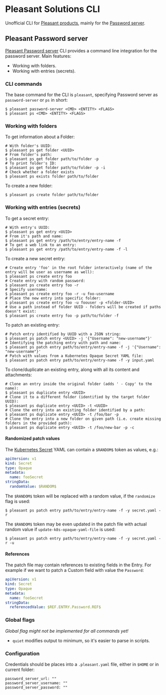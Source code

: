 # Pleasant Solutions CLI

Unofficial CLI for [Pleasant products](https://pleasantsolutions.com/), mainly for the [Password server](https://pleasantsolutions.com/passwordserver).


## Pleasant Password server

[Pleasant Password server](https://pleasantsolutions.com/passwordserver) CLI provides a command line integration for the 
password server. Main features:

- Working with folders.
- Working with entries (secrets).


### CLI commands

The base command for the CLI is `pleasant`, specifying Password server as `password-server` or `ps` in short:

```shell
$ pleasant password-server <CMD> <ENTITY> <FLAGS>
$ pleasant ps <CMD> <ENTITY> <FLAGS>
```


### Working with folders

To get information about a Folder:
```shell
# With folder's UUID:
$ pleasant ps get folder <UUID>
# From folder's path:
$ pleasant ps get folder path/to/folder -p
# To print folder's ID: 
$ pleasant ps get folder path/to/folder -p -i
# Check whether a folder exists
$ pleasant ps exists folder path/to/folder
```

To create a new folder:
```shell
$ pleasant ps create folder path/to/folder
```


### Working with entries (secrets)

To get a secret entry:
```shell
# With entry's UUID:
$ pleasant ps get entry <UUID>
# From it's path and name:
$ pleasant ps get entry /path/to/entry/entry-name -f
# To get a web link to an entry:
$ pleasant ps get entry /path/to/entry/entry-name -f -l
```

To create a new secret entry:
```shell
# Create entry 'foo' in the root folder interactively (name of the entry will be user as username as well):
$ pleasant ps create entry foo
# Create entry with random password:
$ pleasant ps create entry foo -r
# Specify username:
$ pleasant ps create entry foo -r -u foo-username
# Place the new entry into specific folder:
$ pleasant ps create entry foo -u foouser -p <folder-UUID>
# Use a path instead of folder UUID - folders will be created if paths doesn't exist:
$ pleasant ps create entry foo -p path/to/folder -f
```

To patch an existing entry:
```shell
# Patch entry identified by UUID with a JSON string:
$ pleasant ps patch entry <UUID> -j '{"Username": "new-username"}'
# Identifying the patching entry with path and name:
$ pleasant ps patch entry path/to/entry/entry-name -f -j '{"Username": "new-username"}'
# Patch with values from a Kubernetes Opaque Secret YAML file:
$ pleasant ps patch entry path/to/entry/entry-name -f -y input.yaml 
```

To clone/duplicate an existing entry, along with all its content and attachments:
```shell
# Clone an entry inside the original folder (adds ' - Copy' to the name):
$ pleasant ps duplicate entry <UUID>
# Clone it to a different folder (identified by the target folder UUID):
$ pleasant ps duplicate entry <UUID> -t <UUID>
# Clone the entry into an existing folder identified by a path:
$ pleasant ps duplicate entry <UUID> -t /foo/bar -p
# Clone the entry into a new folder on given path (i.e. create missing folders in the provided path):
$ pleasant ps duplicate entry <UUID> -t /foo/new-bar -p -c
```

#### Randomized patch values

The [Kubernetes Secret](https://kubernetes.io/docs/concepts/configuration/secret/#opaque-secrets) YAML can contain a 
`$RANDOM$` token as values, e.g.:

```yaml
apiVersion: v1
kind: Secret
type: Opaque
metadata:
  name: fooSecret
stringData:
  randomValue: $RANDOM$
```

The `$RANDOM$` token will be replaced with a random value, if the `randomize` flag is used:

```shell
$ pleasant ps patch entry path/to/entry/entry-name -f -y secret.yaml -r 
```

The `$RANDOM$` token may be even updated in the patch file with actual random value if `update-k8s-opaque-yaml-file` is
used:

```shell
$ pleasant ps patch entry path/to/entry/entry-name -f -y secret.yaml -r -u
```


#### References

The patch file may contain references to existing fields in the Entry. For example if we want to patch a Custom field
with value the `Password`:

```yaml
apiVersion: v1
kind: Secret
type: Opaque
metadata:
  name: fooSecret
stringData:
  referencedValue: $REF.ENTRY.Password.REF$
```


### Global flags

_Global flag might not be implemented for all commands yet!_

- `quiet` modifies output to minimum, so it's easier to parse in scripts.  


### Configuration

Credentials should be places into a `.pleasant.yaml` file, either in `$HOME` or in current folder:

```shell
password_server_url: ""
password_server_username: ""
password_server_password: ""
```
